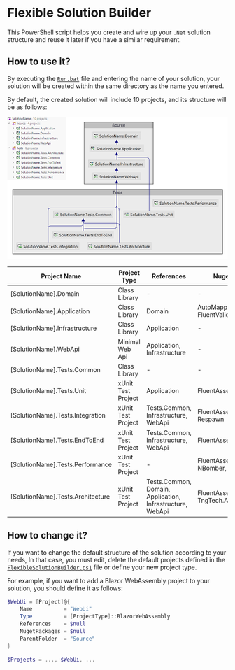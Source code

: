 # Flexible Solution Builder

This PowerShell script helps you create and wire up your `.Net` solution structure and reuse it later if you have a similar requirement.

## How to use it?

By executing the [`Run.bat`](https://github.com/farazazadi/FlexibleSolutionBuilder/blob/main/Run.bat) file and entering the name of your solution, your solution will be created within the same directory as the name you entered.

By default, the created solution will include 10 projects, and its structure will be as follows:

<img src="https://raw.githubusercontent.com/farazazadi/FlexibleSolutionBuilder/main/Images/Structure.png" />

<table>
<thead>
	<tr>
		<th>Project Name</th>
		<th>Project Type</th>
		<th>References</th>
		<th>Nuget Packages</th>
	</tr>
</thead>
<tbody>
	<tr>
		<td>[SolutionName].Domain</td>
		<td>Class Library</td>
		<td>-</td>
		<td>-</td>
	</tr>
	<tr>
		<td>[SolutionName].Application</td>
		<td>Class Library</td>
		<td>Domain</td>
		<td>AutoMapper, FluentValidation, MediatR</td>
	</tr>
	<tr>
		<td>[SolutionName].Infrastructure</td>
		<td>Class Library</td>
		<td>Application</td>
		<td>-</td>
	</tr>
	<tr>
		<td>[SolutionName].WebApi</td>
		<td>Minimal Web Api</td>
		<td>Application, Infrastructure</td>
		<td>-</td>
	</tr>
	<tr>
		<td>[SolutionName].Tests.Common</td>
		<td>Class Library</td>
		<td>-</td>
		<td>-</td>
	</tr>
	<tr>
		<td>[SolutionName].Tests.Unit</td>
		<td>xUnit Test Project</td>
		<td>Application</td>
		<td>FluentAssertions, Moq</td>
	</tr>
	<tr>
		<td>[SolutionName].Tests.Integration</td>
		<td>xUnit Test Project</td>
		<td>Tests.Common, Infrastructure, WebApi</td>
		<td>FluentAssertions, Moq, Respawn</td>
	</tr>
	<tr>
		<td>[SolutionName].Tests.EndToEnd</td>
		<td>xUnit Test Project</td>
		<td>Tests.Common, Infrastructure, WebApi</td>
		<td>FluentAssertions</td>
	</tr>
	<tr>
		<td>[SolutionName].Tests.Performance</td>
		<td>xUnit Test Project</td>
		<td>-</td>
		<td>FluentAssertions, NBomber, NBomber.Http</td>
	</tr>
	<tr>
		<td>[SolutionName].Tests.Architecture</td>
		<td>xUnit Test Project</td>
		<td>Tests.Common, Domain, Application, Infrastructure, WebApi</td>
		<td>FluentAssertions, TngTech.ArchUnitNET.xUnit</td>
	</tr>
</tbody>
</table>

## How to change it?

If you want to change the default structure of the solution according to your needs, In that case, you must edit, delete the default projects defined in the [`FlexibleSolutionBuilder.ps1`](https://github.com/farazazadi/FlexibleSolutionBuilder/blob/main/FlexibleSolutionBuilder.ps1) file or define your new project type.

For example, if you want to add a Blazor WebAssembly project to your solution, you should define it as follows:

```powershell
$WebUi = [Project]@{
    Name          = "WebUi"
    Type          = [ProjectType]::BlazorWebAssembly
    References    = $null
    NugetPackages = $null
    ParentFolder  = "Source"
}


```
```powershell
$Projects = ..., $WebUi, ...
```
